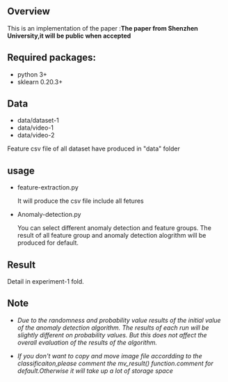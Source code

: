 
## Overview
This is an implementation of  the paper :**The paper from Shenzhen University,it will be public when accepted**

## Required packages:
+ python 3+
+ sklearn 0.20.3+


## Data
+ data/dataset-1
+ data/video-1
+ data/video-2

Feature csv file of all dataset have produced in "data" folder 

## usage

+ feature-extraction.py

    It will produce the csv file include all fetures

+ Anomaly-detection.py

    You can select different anomaly detection and feature groups.
    The result of all feature group and anomaly detection alogrithm will be produced for default.
## Result
Detail in experiment-1 fold.

## Note

+ *Due to the randomness and probability value results of the initial value of the anomaly detection algorithm. The results of each run will be slightly different on probability values. But this does not affect the overall evaluation of the results of the algorithm.*


+ *If you don't want to copy and move image file accordding to the classificaiton,please comment the mv_result() function.comment for default.Otherwise it will take up a lot of storage space*

